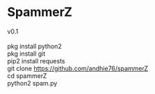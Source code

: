 # SpammerZ

v0.1<br><br>
pkg install python2<br>
pkg install git<br>
pip2 install requests<br>
git clone https://github.com/andhie76/spammerZ<br>
cd spammerZ<br>
python2 spam.py
